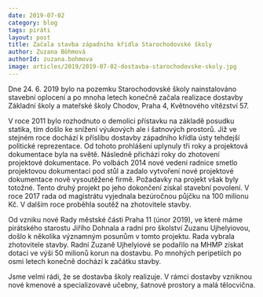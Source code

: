 ```yaml
---
date: 2019-07-02
category: blog
tags: piráti
layout: post
title: Začala stavba západního křídla Starochodovské školy
author: Zuzana Böhmová
authorId: zuzana.bohmova
image: articles/2019/2019-07-02-dostavba-starochodovske-skoly.jpg
---
```


Dne 24. 6. 2019 bylo na pozemku Starochodovské školy nainstalováno stavební oplocení a po mnoha letech konečně začala realizace dostavby Základní školy a mateřské školy Chodov, Praha 4, Květnového vítězství 57.



V roce 2011 bylo rozhodnuto o demolici přístavku na základě posudku statika, tím došlo ke snížení výukových ale i šatnových prostorů. Již ve stejném roce dochází k příslibu dostavby západního křídla ústy tehdejší politické reprezentace. Od tohoto prohlášení uplynuly tři roky a projektová dokumentace byla na světě. Následně přichází roky do zhotovení projektové dokumentace. Po volbách 2014 nové vedení radnice smetlo projektovou dokumentaci pod stůl a zadalo vytvoření nové projektové dokumentace nově vysoutěžené firmě. Požadavky na projekt však byly totožné. Tento druhý projekt po jeho dokončení získal stavební povolení. V roce 2017 rada od magistrátu vyjednala bezúročnou půjčku na 100 milionu Kč.  V dalším roce proběhla soutěž na zhotovitele stavby.  

Od vzniku nové Rady městské části Praha 11 (únor 2019), ve které máme pirátského starostu Jiřího Dohnala a radní pro školství Zuzanu Ujhelyiovou, došlo k několika významným posunům v tomto projektu. Rada vybrala zhotovitele stavby. Radní Zuzaně Ujhelyiové se podařilo na MHMP získat dotaci ve výši 50 milionů korun na dostavbu. Po mnohých peripetiích po osmi letech konečně dochází k začátku stavby.

Jsme velmi rádi, že se dostavba školy realizuje. V rámci dostavby vzniknou nové kmenové a specializovavé učebny, šatnové prostory a malá tělocvična.
